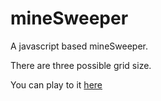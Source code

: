 mineSweeper
===========

A javascript based mineSweeper.

There are three possible grid size.

You can play to it [here](http://89.156.6.211/mineSweeper)
